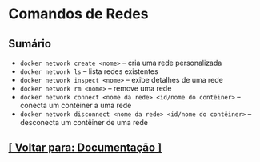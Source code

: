 # Comandos de Redes

## Sumário

- `docker network create <nome>` – cria uma rede personalizada
- `docker network ls` – lista redes existentes
- `docker network inspect <nome>` – exibe detalhes de uma rede
- `docker network rm <nome>` – remove uma rede
- `docker network connect <nome da rede> <id/nome do contêiner>` – conecta um contêiner a uma rede
- `docker network disconnect <nome da rede> <id/nome do contêiner>` – desconecta um contêiner de uma rede

## [[ Voltar para: Documentação ]](./documentacao.md#comandos-redes)